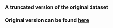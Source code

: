 ### A truncated version of the original dataset
### Original version can be found <a href="https://www.kaggle.com/veleon/ham-and-spam-dataset">here</a>
